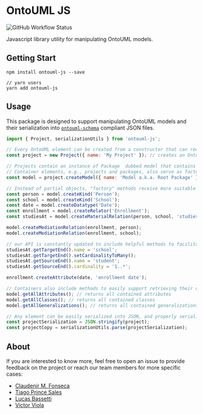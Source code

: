 # OntoUML JS

![GitHub Workflow Status](https://img.shields.io/github/workflow/status/OntoUML/ontouml-js/Node%20CI?style=flat-square)

Javascript library utility for manipulating OntoUML models.

## Getting Start

```
npm install ontouml-js --save

// yarn users
yarn add ontouml-js
```

## Usage

This package is designed to support manipulating OntoUML models and their serialization into [`ontouml-schema`](https://github.com/OntoUML/ontouml-schema) compliant JSON files.

```javascript
import { Project, serializationUtils } from 'ontouml-js';

// Every OntoUML element can be created from a constructor that can receive a partial object as references for its creation
const project = new Project({ name: 'My Project' }); // creates an OntoUML projects

// Projects contain an instance of Package  dubbed model that contains all model elements in the project
// Container elements, e.g., projects and packages, also serve as factories for their contents
const model = project.createModel({ name: 'Model a.k.a. Root Package' }); // creates a "model" Package

// Instead of partial objects, "factory" methods receive more suitable lists of arguments to facilitating populating elements
const person = model.createKind('Person');
const school = model.createKind('School');
const date = model.createDatatype('Date');
const enrollment = model.createRelator('Enrollment');
const studiesAt = model.createMaterialRelation(person, school, 'studies at');

model.createMediationRelation(enrollment, person);
model.createMediationRelation(enrollment, school);

// our API is constantly updated to include helpful methods to facilitate building OntoUML models
studiesAt.getTargetEnd().name = 'school';
studiesAt.getTargetEnd().setCardinalityToMany();
studiesAt.getSourceEnd().name = 'student';
studiesAt.getSourceEnd().cardinality = '1..*';

enrollment.createAttribute(date, 'enrollment date');

// Containers also include methods to easily support retrieving their contents
model.getAllAttributes(); // returns all contained attributes
model.getAllClasses(); // returns all contained classes
model.getAllGeneralizations(); // returns all contained generalizations

// Any element can be easily serialized into JSON, and properly serialized elements can be deserialized just as easily
const projectSerialization = JSON.stringify(project);
const projectCopy = serializationUtils.parse(projectSerialization);
```

## About

If you are interested to know more, feel free to open an issue to provide feedback on the project or reach our team members for more specific cases:
 * [Claudenir M. Fonseca](https://github.com/claudenirmf)
 * [Tiago Prince Sales](https://github.com/tgoprince)
 * [Lucas Bassetti](https://github.com/LucasBassetti)
 * [Victor Viola](https://github.com/victorviola)

